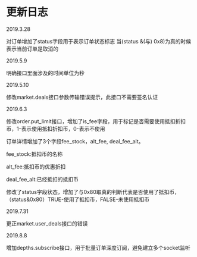 # 更新日志

2019.3.28

对订单增加了status字段用于表示订单状态标志
当(status &(与) 0x8)为真的时候表示当前订单是取消的

2019.5.9

明确接口里面涉及的时间单位为秒

2019.5.10

修改market.deals接口参数传输错误提示，此接口不需要签名认证

2019.6.3

修改order.put_limit接口，增加了is_fee字段，用于标记是否需要使用抵扣折扣币，1-表示使用抵扣折扣币，0-表示不使用

订单详情增加了3个字段fee_stock，alt_fee, deal_fee_alt。

fee_stock:抵扣币的名称

alt_fee:抵扣币的优惠折扣

deal_fee_alt:已经抵扣的抵扣币

修改了status字段状态，增加了与0x80取真的判断代表是否使用了抵扣币，（status&0x80）TRUE-使用了抵扣币，FALSE-未使用抵扣币

2019.7.31

更正market.user_deals接口的错误

2019.8.8

增加depths.subscribe接口，用于批量订单深度订阅，避免建立多个socket监听
